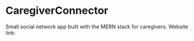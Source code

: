 # CaregiverConnector
Small social network app built with the MERN stack for caregivers.
Website link: 
